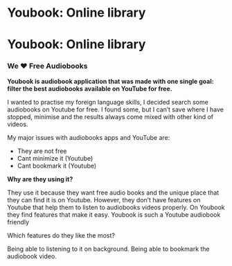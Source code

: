 # Youbook: Online library











# Youbook: Online library
### We ❤️ Free Audiobooks

**Youbook is audiobook application that was made with one single goal: filter the best audiobooks available on YouTube for free.**

I wanted to practise my foreign language skills, I decided search some audiobooks on Youtube for free. I found some, but I can’t save where I have stopped, minimise and the results always come mixed with other kind of videos.

My major issues with audiobooks apps and YouTube are:
* They are not free
* Cant minimize it (Youtube)
* Cant bookmark it (Youtube)


**Why are they using it?**

They use it because they want free audio books and the unique place that they can find it is on Youtube. However, they don’t have features on Youtube that help them to listen to audiobooks videos properly. On Youbook they find features that make it easy. 
Youbook is such a Youtube audiobook friendly

Which features do they like the most?

Being able to listening to it on background.
Being able to bookmark the audiobook video.
